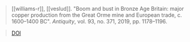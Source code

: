> [[williams-r]], [[veslud]]. "Boom and bust in Bronze Age Britain: major copper production from the Great Orme mine and European trade, c. 1600–1400 BC". _Antiquity_, vol. 93, no. 371, 2019, pp. 1178–1196.

> [DOI](https://doi.org/10.15184/aqy.2019.130)